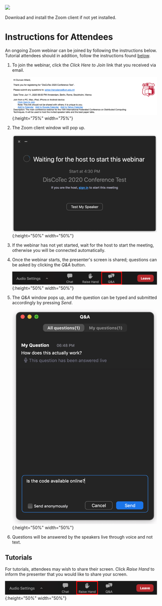 [![](https://www.discotec.org/2020/discotec2020-banner.jpeg)](https://www.discotec.org/2020/)

Download and install the Zoom client if not yet installed.

# Instructions for Attendees

An ongoing Zoom webinar can be joined by following the instructions below. Tutorial attendees should in addition, follow the instructions found [below](#Tutorials).

1. To join the webinar, click the *Click Here to Join* link that you received via email.

    ![Email Invite](screenshots/invite.png){:height="75%" width="75%"}

2. The Zoom client window will pop up.

    ![Client](screenshots/waiting.png){:height="50%" width="50%"}

3. If the webinar has not yet started, wait for the host to start the meeting, otherwise you will be connected automatically.

4. Once the webinar starts, the presenter's screen is shared; questions can be asked by clicking the *Q&A* button.

    ![Q&A](screenshots/q_and_a.png){:height="50%" width="50%"}

5. The *Q&A* window pops up, and the question can be typed and submitted accordingly by pressing *Send*.

    ![Q&A](screenshots/q_and_a_dialog.png){:height="50%" width="50%"}


6. Questions will be answered by the speakers live through voice and not text.


## Tutorials

For tutorials, attendees may wish to share their screen. Click *Raise Hand* to inform the presenter that you would like to share your screen.

![RaiseHand](screenshots/raise_hand.png){:height="50%" width="50%"}

